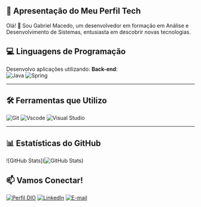## 🚀 Apresentação do Meu Perfil Tech

Olá! 👋 Sou Gabriel Macedo, um desenvolvedor em formação em Análise e Desenvolvimento de Sistemas, entusiasta em descobrir novas tecnologias.

## 💻  Linguagens de Programação
Desenvolvo aplicações utilizando: 
**Back-end**:
</br>
![Java](https://img.shields.io/badge/java-%23ED8B00.svg?style=for-the-badge&logo=openjdk&logoColor=white)
![Spring](https://img.shields.io/badge/spring-%236DB33F.svg?style=for-the-badge&logo=spring&logoColor=white)

---
## 🛠️  Ferramentas que Utilizo
![Git](https://img.shields.io/badge/GIT-E44C30?style=for-the-badge&logo=git&logoColor=white)
![Vscode](https://img.shields.io/badge/Vscode-007ACC?style=for-the-badge&logo=visual-studio-code&logoColor=white)
![Visual Studio](https://img.shields.io/badge/Visual%20Studio-5C2D91.svg?style=for-the-badge&logo=visual-studio&logoColor=white)

---
## 📊  Estatísticas do GitHub
![GitHub Stats](![GitHub Stats](https://github-readme-stats.vercel.app/api?username=GabrielMacedo07&theme=transparent&bg_color=000&border_color=30A3DC&show_icons=true&icon_color=30A3DC&title_color=E94D5F&text_color=FFF))

## 📫  **Vamos Conectar!**
[![Perfil DIO](https://img.shields.io/badge/-Meu%20Perfil%20na%20DIO-000000?style=for-the-badge&logo=gitbook&logoColor=white)](https://web.dio.me/users/macedogabriel425)
[![LinkedIn](https://img.shields.io/badge/LinkedIn-0077B5?style=for-the-badge&logo=linkedin&logoColor=white)](https://www.linkedin.com/in/gabriel-macedo-345446309/?trk=opento_sprofile_topcard)
[![E-mail](https://img.shields.io/badge/-Email-000?style=for-the-badge&logo=microsoft-outlook&logoColor=white)](mailto:macedogabriel425@gmail.com)

